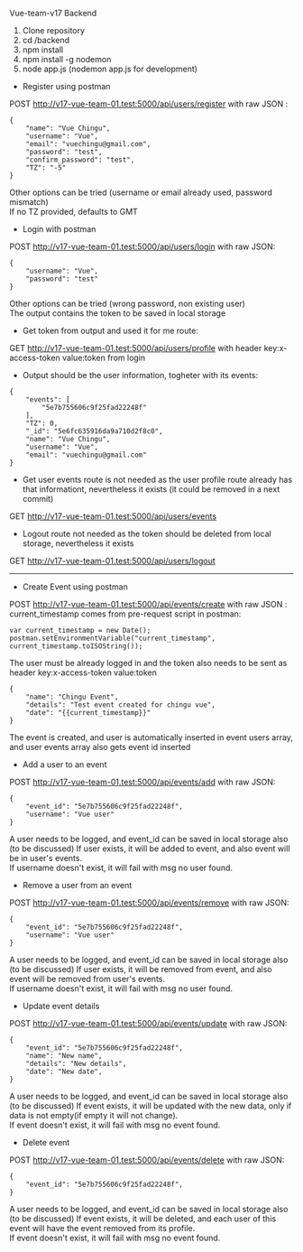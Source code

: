 Vue-team-v17 Backend

1. Clone repository
2. cd /backend
3. npm install
4. npm install -g nodemon
5. node app.js (nodemon app.js for development)


+ Register using postman

POST http://v17-vue-team-01.test:5000/api/users/register with raw JSON :
```
{
    "name": "Vue Chingu",
    "username": "Vue",
    "email": "vuechingu@gmail.com",
    "password": "test",
    "confirm_password": "test",
    "TZ": "-5"
}
```
Other options can be tried (username or email already used, password mismatch)  
If no TZ provided, defaults to GMT

+ Login with postman

POST http://v17-vue-team-01.test:5000/api/users/login with raw JSON:
```
{
	"username": "Vue",
	"password": "test"
}
```
Other options can be tried (wrong password, non existing user)  
The output contains the token to be saved in local storage

+ Get token from output and used it for me route:

GET http://v17-vue-team-01.test:5000/api/users/profile with header key:x-access-token value:token from login
+ Output should be the user information, togheter with its events:
```
{
    "events": [
        "5e7b755606c9f25fad22248f"
    ],
    "TZ": 0,
    "_id": "5e6fc635916da9a710d2f8c0",
    "name": "Vue Chingu",
    "username": "Vue",
    "email": "vuechingu@gmail.com"
}
```

+ Get user events route is not needed as the user profile route already has that informationt, nevertheless it exists (it could be removed in a next commit)

GET http://v17-vue-team-01.test:5000/api/users/events

+ Logout route not needed as the token should be deleted from local storage, nevertheless it exists

GET http://v17-vue-team-01.test:5000/api/users/logout

---

+ Create Event using postman

POST http://v17-vue-team-01.test:5000/api/events/create with raw JSON :  
current_timestamp comes from pre-request script in postman:
```
var current_timestamp = new Date();
postman.setEnvironmentVariable("current_timestamp", current_timestamp.toISOString());
```
The user must be already logged in and the token also needs to be sent as header key:x-access-token value:token
```
{
	"name": "Chingu Event",
	"details": "Test event created for chingu vue",
	"date": "{{current_timestamp}}"
}
```
The event is created, and user is automatically inserted in event users array, and user events array also gets event id inserted

+ Add a user to an event

POST http://v17-vue-team-01.test:5000/api/events/add with raw JSON:
```
{
    "event_id": "5e7b755606c9f25fad22248f",
    "username": "Vue user"
}
```
A user needs to be logged, and event_id can be saved in local storage also (to be discussed)
If user exists, it will be added to event, and also event will be in user's events.  
If username doesn't exist, it will fail with msg no user found.

+ Remove a user from an event

POST http://v17-vue-team-01.test:5000/api/events/remove with raw JSON:
```
{
    "event_id": "5e7b755606c9f25fad22248f",
    "username": "Vue user"
}
```
A user needs to be logged, and event_id can be saved in local storage also (to be discussed)
If user exists, it will be removed from event, and also event will be removed from user's events.  
If username doesn't exist, it will fail with msg no user found.

+ Update event details

POST http://v17-vue-team-01.test:5000/api/events/update with raw JSON:
```
{
    "event_id": "5e7b755606c9f25fad22248f",
    "name": "New name",
    "details": "New details",
    "date": "New date",
}
```
A user needs to be logged, and event_id can be saved in local storage also (to be discussed)
If event exists, it will be updated with the new data, only if data is not empty(if empty it will not change).  
If event doesn't exist, it will fail with msg no event found.

+ Delete event

POST http://v17-vue-team-01.test:5000/api/events/delete with raw JSON:
```
{
    "event_id": "5e7b755606c9f25fad22248f",
}
```
A user needs to be logged, and event_id can be saved in local storage also (to be discussed)
If event exists, it will be deleted, and each user of this event will have the event removed from its profile.  
If event doesn't exist, it will fail with msg no event found.

